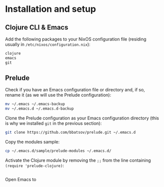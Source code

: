 # Installation and setup

## Clojure CLI & Emacs

Add the following packages to your NixOS configuration file (residing usually in `/etc/nixos/configuration.nix`):

```nix
clojure
emacs
git
```

## Prelude

Check if you have an Emacs configuration file or directory and, if so, rename it (as we will use the Prelude configuration):

```bash
mv ~/.emacs ~/.emacs-backup
mv ~/.emacs.d ~/.emacs.d-backup
```

Clone the Prelude configuration as your Emacs configuration directory (this is why we installed `git` in the previous section):

```bash
git clone https://github.com/bbatsov/prelude.git ~/.emacs.d
```

Copy the modules sample:

```bash
cp ~/.emacs.d/sample/prelude-modules ~/.emacs.d/
```

Activate the Clojure module by removing the `;;` from the line containing `(require 'prelude-clojure)`:

```elisp

```

Open Emacs to 